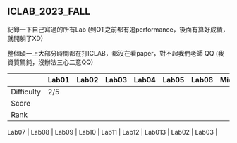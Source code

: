 ## ICLAB_2023_FALL

紀錄一下自己寫過的所有Lab (到OT之前都有追performance，後面有算好成績，就開躺了XD)

整個碩一上大部分時間都在打ICLAB，都沒在看paper，對不起我們老師 QQ (我資質駑鈍，沒辦法三心二意QQ)

|            | Lab01 | Lab02 | Lab03 | Lab04 | Lab05 | Lab06 | Mid_Project | OT | Mid_exam |
| ---------- | ----- | ----- | ----- | ----- | ----- | ----- | ----------- | -- | -------- |
| Difficulty |  2/5  |
|   Score    |       |
|   Rank     |

 Lab07 | Lab08 | Lab09 | Lab10 | Lab11 | Lab12 | Lab013 | Lab02 | Lab03 |
